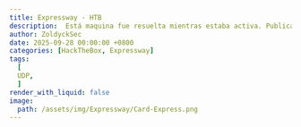 ```yaml
---
title: Expressway - HTB
description:  Está maquina fue resuelta mientras estaba activa. Publicado tras su retiro oficial según las normas de HackTheBox.
author: ZoldyckSec
date: 2025-09-28 00:00:00 +0800
categories: [HackTheBox, Expressway]
tags:
  [
  UDP,
  ]
render_with_liquid: false
image:
  path: /assets/img/Expressway/Card-Express.png
---
```

